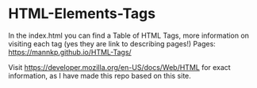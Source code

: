 # HTML-Elements-Tags
In the index.html you can find a Table of HTML Tags, more information on visiting each tag (yes they are link to describing pages!)
Pages:
https://mannkp.github.io/HTML-Tags/

Visit https://developer.mozilla.org/en-US/docs/Web/HTML for exact information, as I have made this repo based on this site.
